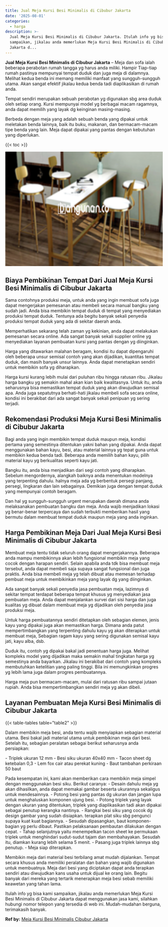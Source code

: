 ```yaml
---
title: Jual Meja Kursi Besi Minimalis di Cibubur Jakarta
date: '2025-08-01'
categories:
  - harga
description: >-
  Jual Meja Kursi Besi Minimalis di Cibubur Jakarta. Itulah info yg bisa kami
  sampaikan, jikalau anda memerlukan Meja Kursi Besi Minimalis di Cibubur
  Jakarta d...
---
```


**Jual Meja Kursi Besi Minimalis di Cibubur Jakarta** – Meja dan sofa ialah beberapa perabotan rumah tangga yg harus anda miliki. Hampir Tiap-tiap rumah pastinya mempunyai tempat duduk dan juga meja di dalamnya. Melihat kedua benda ini memang memiliki manfaat yang sungguh-sungguh utama. Akan sangat efektif jikalau kedua benda tadi diaplikasikan di rumah anda.

Tempat sendiri merupakan sebuah perabotan yg digunakan sbg area duduk oleh setiap orang. Kursi mempunyai model yg berbagai macam ragamnya, anda dapat memilih yang layak dg keinginan masing-masing.

Berbeda dengan meja yang adalah sebuah benda yang dipakai untuk meletakan benda lainnya, baik itu buku, makanan, dan bermacam-macam tipe benda yang lain. Meja dapat dipakai yang pantas dengan kebutuhan yang diperlukan.

{{< toc >}}

![Jual Meja Kursi Besi Minimalis di Cibubur Jakarta](/images/jual-meja-besi-murah26.png)

## Biaya Pembikinan Tempat Dari Jual Meja Kursi Besi Minimalis di Cibubur Jakarta

Sama contohnya produksi meja, untuk anda yang ingin membuat sofa juga dapat mengerjakan pemesanan atau membeli secara manual bangku yang sudah jadi. Anda bisa membikin tempat duduk di tempat yang menyediakan produksi tempat duduk. Tentunya ada begitu banyak sekali penyedia produksi tempat duduk yang ada di sekitar daerah anda.

Memperhatikan sekarang telah zaman yg kekinian, anda dapat melakukan pemesanan secara online. Ada sangat banyak sekali supplier online yg menyediakan layanan pembuatan kursi yang pantas dengan yg diinginkan.

Harga yang ditawarkan malahan beragam, kondisi itu dapat dipengaruhi oleh beberapa unsur semisal contoh yang akan dijadikan, kuantitas tempat duduk, dan masih banyak unsur lainnya. Anda dapat menetapkan sendiri untuk membikin sofa yg diharapkan.

Harga kursi kurang lebih mulai dari puluhan ribu hingga ratusan ribu. Jikalau harga bangku yg semakin mahal akan kian baik kwalitasnya. Untuk itu, anda seharusnya bisa memastikan tempat duduk yang akan diwujudkan semisal apa. Anda juga sepatutnya berhati-hati jikalau membeli sofa secara online, kondisi ini berakibat dari ada sangat banyak sekali penipuan yg sering terjadi.

## Rekomendasi Produksi Meja Kursi Besi Minimalis di Cibubur Jakarta

Bagi anda yang ingin membikin tempat duduk maupun meja, kondisi pertama yang semestinya ditentukan yakni bahan yang dipakai. Anda dapat menggunakan bahan kayu, besi, atau material lainnya yg tepat guna untuk membikin kedua benda tadi. Beberapa anda memilih bahan kayu, pilih material kayu yg berkualitas seperti kayu jati.

Bangku itu, anda bisa menjadikan dari segi contoh yang diharapkan. Sebelum mengordernya, alangkah baiknya anda menentukan modelnya yang terpenting dahulu. halnya meja ada yg berbentuk persegi panjang, persegi, lingkaran dan lain sebagainya. Demikian juga dengan tempat duduk yang mempunyai contoh beragam.

Dan hal yg sungguh-sungguh urgent merupakan daerah dimana anda melaksanakan pembuatan bangku dan meja. Anda wajib menjadikan lokasi yg benar-benar terpercaya dan sudah terbukti memberikan hasil yang bermutu dalam membuat tempat duduk maupun meja yang anda inginkan.

## Harga Pembikinan Meja Dari Jual Meja Kursi Besi Minimalis di Cibubur Jakarta

Membuat meja tentu tidak seluruh orang dapat mengerjakannya. Beberapa anda mampu membikinnya akan lebih fungsional membikin meja yang cocok dengan harapan sendiri. Selain apabila anda tdk bisa membuat meja tersebut, anda dapat membeli saja supaya sangat fungsional dan juga praktis. Anda bisa membeli meja yg telah dibuat atau memesan terhadap pembuat meja untuk membikinkan meja yang layak dg yang diinginkan.

Ada sangat banyak sekali penyedia jasa pembuatan meja, lazimnya di sekitar tempat terdapat beberapa tempat khusus yg menyediakan jasa pembuatan meja. Anda dapat menjalankan survei dari sisi harga dan juga kualitas yg dibuat dalam membuat meja yg dijadikan oleh penyedia jasa produksi meja.

Untuk harga pembuatannya sendiri ditetapkan oleh sebagian elemen, jenis kayu yang dipakai juga akan memastikan harga. Dimana anda patut mempertimbangkan yang terpenting dahulu kayu yg akan diterapkan untuk membuat meja, Sebagian ragam kayu yang sering digunakan semisal kayu jati, kayu alba, dsb.

Duduk itu, contoh yg dipakai bakal jadi penentuan harga juga. Melihat kompleks model yang dijadikan maka semakin mahal tingkatan harga yg semestinya anda bayarkan. Jikalau ini berakibat dari contoh yang kompleks membutuhkan ketelitian yang paling tinggi. Bila ini memungkinkan progres yg lebih lama juga dalam progres pembuatannya.

Harga meja pun bermacam-macam, mulai dari ratusan ribu sampai jutaan rupiah. Anda bisa mempertimbangkan sendiri meja yg akan dibeli.

## Layanan Pembuatan Meja Kursi Besi Minimalis di Cibubur Jakarta

{{< table-tables table="table2" >}}

Dalam membikin meja besi, anda tentu wajib menyiapkan sebagian material utama. Besi bakal jadi material utama untuk pembikinan meja dari besi. Setelah itu, sebagian peralatan sebagai berikut seharusnya anda persiapkan:

\- Triplek ukuran 12 mm - Besi siku ukuran 40x40 mm - Tacon sheet dg ketebalan 0,3 - Lem fox cair atau perekat kuning - Baut tambahan perkiraan 50 baut

Pada kesempatan ini, kami akan memberikan cara membikin meja simpel dengan menggunakan besi siku. Berikut caranya: - Desain dahulu meja yg akan dihasilkan, anda dapat memakai gambar beserta ukurannya sekaligus untuk mendesainnya. - Potong besi yang pantas dg ukuran dan jangan lupa untuk menghaluskan komponen ujung besi. - Potong triplek yang layak dengan ukuran yang ditentukan, triplek yang diaplikasikan tadi akan dipakai sebagai penutup kerangka nantinya. - Rangkai besi siku yang cocok dg design gambar yang sudah disiapkan. terapkan plat siku sbg pengunci supaya kuat kuat bagiannya. - Sesudah dipasangkan, baut komponen-bagian yg perlu dibaut. Pastikan pelaksanaan pembautan dilakukan dengan cepat. - Tahap selanjutnya yaitu menempelkan tacon sheet ke permukaan triplek untuk menghindari sudut-sudut tajam dan membahayakan. Sesudah itu, diamkan kurang lebih selama 5 menit. - Pasang juga triplek lainnya sbg penutup. - Meja siap diterapkan.

Membikin meja dari material besi terbilang amat mudah dijalankan. Tempat secara khusus anda memiliki peralatan dan bahan yang wajib digunakan untuk membuatnya. Meja dari besi yang diciptakan dapat anda terapkan sendiri atau diwujudkan kans usaha untuk dijual ke orang lain. Begitu banyak dari mereka yang tertarik menerapkan meja besi sebab memiliki keawetan yang tahan lama.

Itulah info yg bisa kami sampaikan, jikalau anda memerlukan Meja Kursi Besi Minimalis di Cibubur Jakarta dapat menggunakan jasa kami, silahkan hubungi nomor telepon yang tersedia di web ini. Mudah-mudahan berguna, terimakasih banyak.

**Ref by:** [Meja Kursi Besi Minimalis Cibubur Jakarta](https://id.wikipedia.org/wiki/Meja)
